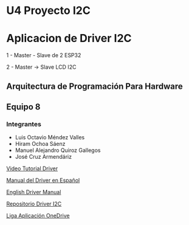 # U4 Proyecto I2C

# Aplicacion de Driver I2C
1 - Master - Slave de 2 ESP32 

2 - Master -> Slave LCD I2C


## Arquitectura de Programación Para Hardware
## Equipo 8 

### Integrantes

- Luis Octavio Méndez Valles
- Hiram Ochoa Sáenz
- Manuel Alejandro Quiroz Gallegos
- José Cruz Armendáriz

[Video Tutorial Driver](https://www.youtube.com/watch?v=WVFfcZbR6t0)


[Manual del Driver en Español](https://itchihuahuaedumx-my.sharepoint.com/:b:/g/personal/l19060760_chihuahua_tecnm_mx/ETpafa3rNctHg_kS_iGrlGUBtOdTsx_lblr10sSaeCxScA?e=2hN1Gw)

[English Driver Manual](https://itchihuahuaedumx-my.sharepoint.com/:b:/g/personal/l19060760_chihuahua_tecnm_mx/EXlLZi07QA5DsQuUImgvlMUBGgLOaRLCzKDtZXuzJWIbPQ?e=9pbmVE)

[Repositorio Driver I2C](https://github.com/Kairoz90/Modulo_I2C)

[Liga Aplicación OneDrive](https://itchihuahuaedumx-my.sharepoint.com/:u:/g/personal/l19060760_chihuahua_tecnm_mx/ESOCDGR6FstNkYAgr7fzTVgBlWfYdatYWWeh3i9Zl3y2Bw?e=3w3MiG)
